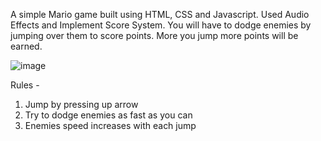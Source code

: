 A simple Mario game built using HTML, CSS and Javascript. Used Audio Effects and Implement Score System. You will have to dodge enemies by jumping over them to score points. More you jump more points will be earned.

![image](https://user-images.githubusercontent.com/59647563/162576016-ddf0fdc6-ceea-405f-ad92-0c4119570afc.png)

Rules -

1. Jump by pressing up arrow
2. Try to dodge enemies as fast as you can
3. Enemies speed increases with each jump
